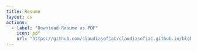 ```yaml
---
title: Resume
layout: cv
actions:
  - label: "Download Resume as PDF"
    icon: pdf
    url: "https://github.com/claudiasofiaC/claudiasofiaC.github.io/blob/master/assets/images/resume_copy.pdf"
---
```

